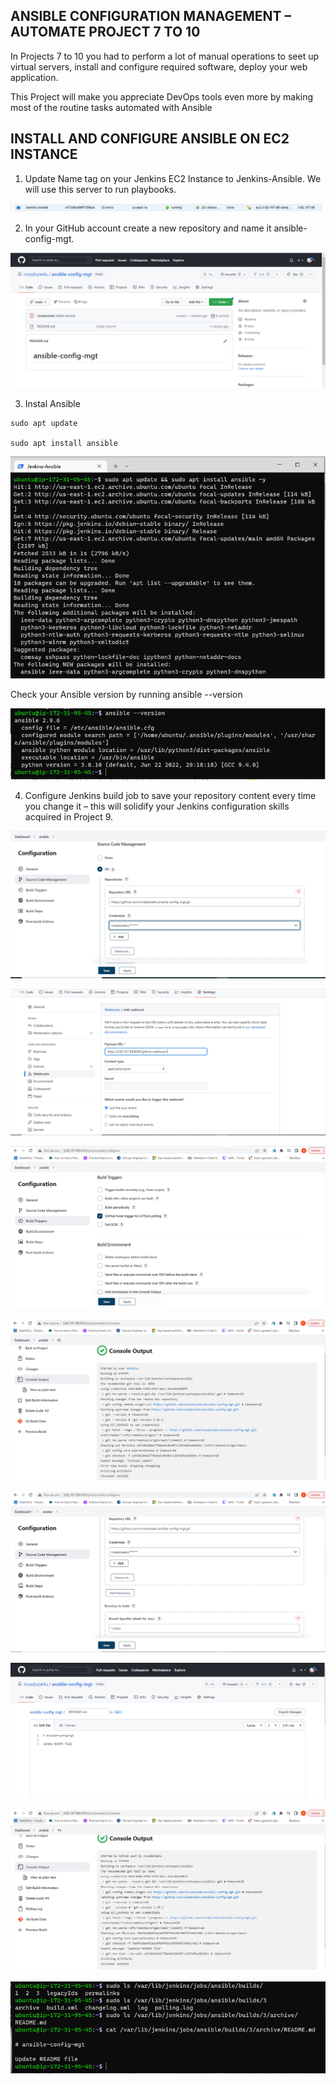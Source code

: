 ## ANSIBLE CONFIGURATION MANAGEMENT – AUTOMATE PROJECT 7 TO 10

In Projects 7 to 10 you had to perform a lot of manual operations to seet up virtual servers, install and configure required software, deploy your web application.

This Project will make you appreciate DevOps tools even more by making most of the routine tasks automated with Ansible

## INSTALL AND CONFIGURE ANSIBLE ON EC2 INSTANCE

1. Update Name tag on your Jenkins EC2 Instance to Jenkins-Ansible. We will use this server to run playbooks.

![](./images/Jenkins-Ansible.PNG)

2. In your GitHub account create a new repository and name it ansible-config-mgt.

![](./images/ansible%20config%20mgt.PNG)

3. Instal Ansible

```
sudo apt update

sudo apt install ansible
```
![](./images/update%20%26%26%20install%20ansible.PNG)

Check your Ansible version by running ansible --version

![](./images/Ansible%20version.PNG)

4. Configure Jenkins build job to save your repository content every time you change it – this will solidify your Jenkins configuration skills acquired in Project 9.

![](./images/source%20code%20mgt.PNG)

![](./images/github%20webhook.PNG)

![](./images/jenkins%20build%20trigger.PNG)

![](./images/test%20config.PNG)

![](./images/jenkins%20branches%20build.PNG)

![](./images/update%20readme%20file.PNG)

![](./images/automatic%20push%20from%20Jenkins.PNG)

![](./images/confirm%20archieve.PNG)